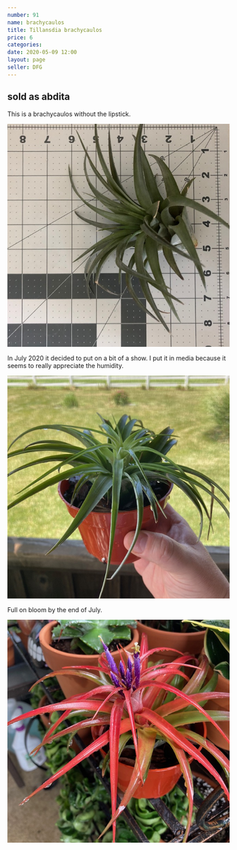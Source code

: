 ```yaml
---
number: 91
name: brachycaulos
title: Tillansdia brachycaulos
price: 6
categories: 
date: 2020-05-09 12:00
layout: page
seller: DFG
---
```

## sold as abdita

This is a brachycaulos without the lipstick.

!["Tillandsia brachycaulos"](/i/IMG_6153.jpeg "Tillandsia brachycaulos")

In July 2020 it decided to put on a bit of a show. I put it in media because it seems to really appreciate the humidity.

!["Tillandsia brachycaulos"](/i/IMG_0254.jpeg "Tillandsia brachycaulos")

Full on bloom by the end of July.

!["Tillandsia brachycaulos"](/i/IMG_0467.jpeg "Tillandsia brachycaulos")
